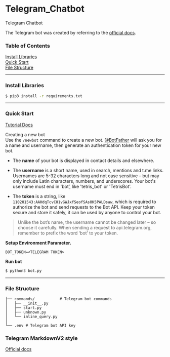 # Telegram_Chatbot
Telegram Chatbot  

The Telegram bot was created by referring to the [official docs](https://docs.python-telegram-bot.org/en/v21.6/).  

### Table of Contents

[Install Libraries](#install-libraries)  
[Quick Start](#quick-start)  
[File Structure](#file-structure)

---
### Install Libraries

```bash
$ pip3 install -r requirements.txt
```

---
### Quick Start

[Tutorial Docs](https://core.telegram.org/bots/tutorial) 

Creating a new bot  
Use the `/newbot` command to create a new bot. [@BotFather](https://t.me/botfather) will ask you for a name and username, then generate an authentication token for your new bot.  

- The **name** of your bot is displayed in contact details and elsewhere.  

- The **username** is a short name, used in search, mentions and t.me links. Usernames are 5-32 characters long and not case sensitive – but may only include Latin characters, numbers, and underscores. Your bot's username must end in 'bot’, like 'tetris_bot' or 'TetrisBot'.  

- The **token** is a string, like `110201543:AAHdqTcvCH1vGWJxfSeofSAs0K5PALDsaw`, which is required to authorize the bot and send requests to the Bot API. Keep your token secure and store it safely, it can be used by anyone to control your bot.  

> Unlike the bot’s name, the username cannot be changed later – so choose it carefully.
When sending a request to api.telegram.org, remember to prefix the word ‘bot’ to your token.  

**Setup Environment Parameter.**
```.env
BOT_TOKEN=<TELEGRAM TOKEN>
```

**Run bot**
```bash
$ python3 bot.py
```

---
### File Structure

```
├── commands/           # Telegram bot commands
│   ├── __init__.py
│   ├── start.py
│   ├── unknown.py
│   └── inline_query.py
│
└── .env # Telegram bot API key
```

### Telegram MarkdownV2 style

[Official docs](https://core.telegram.org/bots/api#markdownv2-style)  
